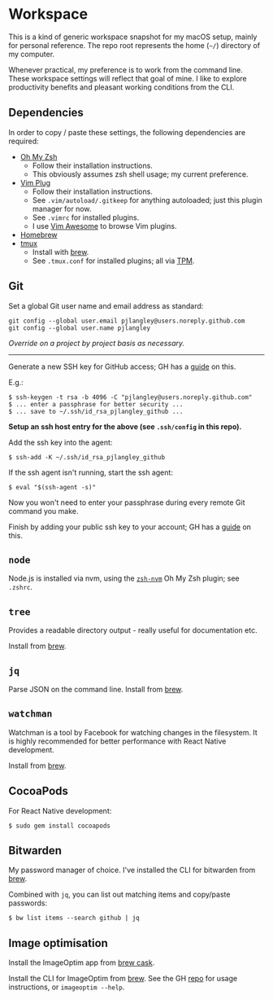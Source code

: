 # Workspace

This is a kind of generic workspace snapshot for my macOS setup, mainly for personal reference.
The repo root represents the home (`~/`) directory of my computer.

Whenever practical, my preference is to work from the command line. These workspace settings
will reflect that goal of mine. I like to explore productivity benefits and pleasant working
conditions from the CLI.

## Dependencies

In order to copy / paste these settings, the following dependencies are required:

- [Oh My Zsh](https://github.com/ohmyzsh/ohmyzsh/)
  - Follow their installation instructions.
  - This obviously assumes zsh shell usage; my current preference.
- [Vim Plug](https://github.com/junegunn/vim-plug)
  - Follow their installation instructions.
  - See `.vim/autoload/.gitkeep` for anything autoloaded; just this plugin manager for now.
  - See `.vimrc` for installed plugins.
  - I use [Vim Awesome](https://vimawesome.com/) to browse Vim plugins.
- [Homebrew](https://brew.sh/)
- [tmux](https://github.com/tmux/tmux)
  - Install with [brew](https://formulae.brew.sh/formula/tmux).
  - See `.tmux.conf` for installed plugins; all via [TPM](https://github.com/tmux-plugins/tpm).

## Git

Set a global Git user name and email address as standard:

```
git config --global user.email pjlangley@users.noreply.github.com
git config --global user.name pjlangley
```

_Override on a project by project basis as necessary._

---

Generate a new SSH key for GitHub access; GH has a [guide](https://help.github.com/en/github/authenticating-to-github/generating-a-new-ssh-key-and-adding-it-to-the-ssh-agent) on this.

E.g.:

```
$ ssh-keygen -t rsa -b 4096 -C "pjlangley@users.noreply.github.com"
$ ... enter a passphrase for better security ...
$ ... save to ~/.ssh/id_rsa_pjlangley_github ...
```

**Setup an ssh host entry for the above (see `.ssh/config` in this repo).**

Add the ssh key into the agent:

```
$ ssh-add -K ~/.ssh/id_rsa_pjlangley_github
```

If the ssh agent isn't running, start the ssh agent:

```
$ eval "$(ssh-agent -s)"
```

Now you won't need to enter your passphrase during every remote Git command you make.

Finish by adding your public ssh key to your account; GH has a [guide](https://help.github.com/en/github/authenticating-to-github/adding-a-new-ssh-key-to-your-github-account) on this.

## `node`

Node.js is installed via nvm, using the [`zsh-nvm`](https://github.com/lukechilds/zsh-nvm)
Oh My Zsh plugin; see `.zshrc`.

## `tree`

Provides a readable directory output - really useful for documentation etc.

Install from [brew](https://formulae.brew.sh/formula/tree).

## `jq`

Parse JSON on the command line.
Install from [brew](https://formulae.brew.sh/formula/jq).

## `watchman`

Watchman is a tool by Facebook for watching changes in the filesystem. It is highly recommended
for better performance with React Native development.

Install from [brew](https://formulae.brew.sh/formula/watchman).

## CocoaPods

For React Native development:

```
$ sudo gem install cocoapods
```

## Bitwarden

My password manager of choice. I've installed the CLI for bitwarden
from [brew](https://formulae.brew.sh/formula/bitwarden-cli).

Combined with `jq`, you can list out matching items and copy/paste passwords:

```
$ bw list items --search github | jq
```

## Image optimisation

Install the ImageOptim app from [brew cask](https://formulae.brew.sh/cask/imageoptim).

Install the CLI for ImageOptim from [brew](https://formulae.brew.sh/formula/imageoptim-cli).
See the GH [repo](https://github.com/JamieMason/ImageOptim-CLI) for usage instructions, or
`imageoptim --help`.
